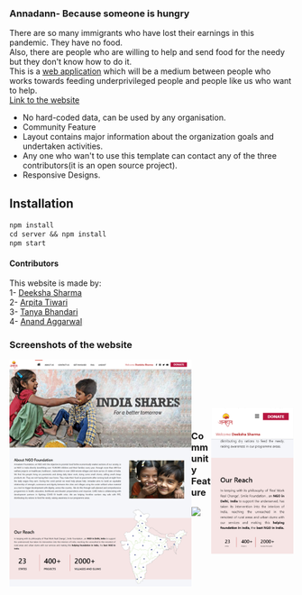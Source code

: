 ### Annadann- Because someone is hungry
There are so many immigrants who have lost their earnings in this pandemic. They have no food.<br>
Also, there are people who are willing to help and send food for the needy but they don't know how to do it.<br>
This is a [web application](https://annadanngo.herokuapp.com/) which will be a medium between people who works towards feeding underprivileged people and people like us who want to help.<br>
[Link to the website](https://annadanngo.herokuapp.com/)
- No hard-coded data, can be used by any organisation.
- Community Feature
- Layout contains major information about the organization goals and undertaken activities.
- Any one who wan't to use this template can contact any of the three contributors(it is an open source project).
- Responsive Designs.

## Installation
    npm install
    cd server && npm install
    npm start

#### Contributors
This website is made by:<br>
1- [Deeksha Sharma](https://github.com/Deeksha2501)<br>
2- [Arpita Tiwari](https://github.com/Arpita309)<br>
3- [Tanya Bhandari](https://github.com/66rhythm)<br>
4- [Anand Aggarwal](https://github.com/anand9git)<br>

### Screenshots of the website
<a href="https://annadanngo.herokuapp.com/">
<img align="left" width="64%" src="https://github.com/Deeksha2501/Deeksha2501/blob/master/resources/anndannfull.png">
</a>
<br>
<br>
<br>
<br>
<br>
<img align="right" width="29%"  src="https://github.com/Deeksha2501/Deeksha2501/blob/master/resources/ann-res.png">
<br>

### Community Feature

<img src="https://github.com/66rhythm/SE-Project-Annadan/blob/master/anna-post.gif">
